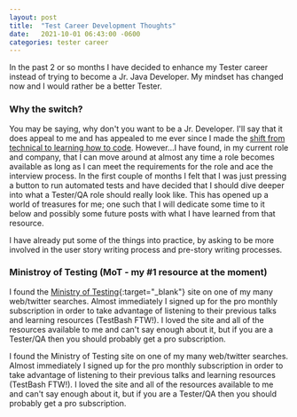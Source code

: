 ```yaml
---
layout: post
title:  "Test Career Development Thoughts"
date:   2021-10-01 06:43:00 -0600
categories: tester career
---
```

In the past 2 or so months I have decided to enhance my Tester career instead of trying to become a Jr. Java Developer.  My mindset has changed now and I would rather be a better Tester.

### Why the switch? ###

You may be saying, why don't you want to be a Jr. Developer.  I'll say that it does appeal to me and has appealed to me ever since I made the [shift from technical to learning how to code](/about-me).  However...I have found, in my current role and company, that I can move around at almost any time a role becomes available as long as I can meet the requirements for the role and ace the interview process.  In the first couple of months I felt that I was just pressing a button to run automated tests and have decided that I should dive deeper into what a Tester/QA role should really look like.  This has opened up a world of treasures for me; one such that I will dedicate some time to it below and possibly some future posts with what I have learned from that resource.

I have already put some of the things into practice, by asking to be more involved in the user story writing process and pre-story writing processes.

### Ministroy of Testing (MoT - my #1 resource at the moment) ###

I found the [Ministry of Testing](https://www.ministryoftesting.com){:target="_blank"} site on one of my many web/twitter searches.  Almost immediately I signed up for the pro monthly subscription in order to take advantage of listening to their previous talks and learning resources (TestBash FTW!).  I loved the site and all of the resources available to me and can't say enough about it, but if you are a Tester/QA then you should probably get a pro subscription.

I found the Ministry of Testing site on one of my many web/twitter searches.  Almost immediately I signed up for the pro monthly subscription in order to take advantage of listening to their previous talks and learning resources (TestBash FTW!).  I loved the site and all of the resources available to me and can't say enough about it, but if you are a Tester/QA then you should probably get a pro subscription.
